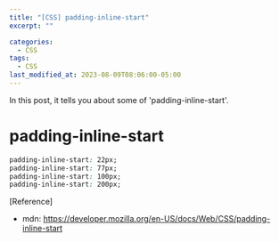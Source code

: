 ```yaml
---
title: "[CSS] padding-inline-start"
excerpt: ""

categories:
  - CSS
tags:
  - CSS
last_modified_at: 2023-08-09T08:06:00-05:00
---
```


In this post, it tells you about some of 'padding-inline-start'.

# padding-inline-start

```css
padding-inline-start: 22px;
padding-inline-start: 77px;
padding-inline-start: 100px;
padding-inline-start: 200px;
```

[Reference]

- mdn: <https://developer.mozilla.org/en-US/docs/Web/CSS/padding-inline-start>
